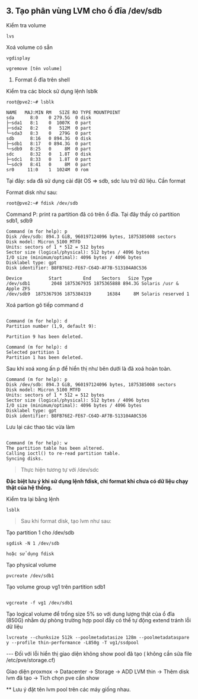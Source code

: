 ## 3. Tạo phân vùng LVM cho ổ đĩa /dev/sdb 


Kiểm tra volume

```
lvs
```

Xoá volume có sẵn

```
vgdisplay

vgremove [tên volume]
```


1. Format ổ đĩa trên shell

Kiểm tra các block sử dụng lệnh lsblk

```
root@pve2:~# lsblk

NAME   MAJ:MIN RM   SIZE RO TYPE MOUNTPOINT
sda      8:0    0 279.5G  0 disk
├─sda1   8:1    0  1007K  0 part
├─sda2   8:2    0   512M  0 part
└─sda3   8:3    0   279G  0 part
sdb      8:16   0 894.3G  0 disk
├─sdb1   8:17   0 894.3G  0 part
└─sdb9   8:25   0     8M  0 part
sdc      8:32   0   1.8T  0 disk
├─sdc1   8:33   0   1.8T  0 part
└─sdc9   8:41   0     8M  0 part
sr0     11:0    1  1024M  0 rom

```

Tại đây:  sda đã sử dụng cài đặt OS => sdb, sdc lưu trữ dữ liệu. Cần format
         
Format disk như sau:

```
root@pve2:~# fdisk /dev/sdb
```

Command P: print ra partition đã có trên ổ đĩa.
Tại đây thấy có partition sdb1, sdb9

```
Command (m for help): p
Disk /dev/sdb: 894.3 GiB, 960197124096 bytes, 1875385008 sectors
Disk model: Micron_5100_MTFD
Units: sectors of 1 * 512 = 512 bytes
Sector size (logical/physical): 512 bytes / 4096 bytes
I/O size (minimum/optimal): 4096 bytes / 4096 bytes
Disklabel type: gpt
Disk identifier: B8FB76E2-FE67-C64D-AF7B-513104A0C536

Device          Start        End    Sectors   Size Type
/dev/sdb1        2048 1875367935 1875365888 894.3G Solaris /usr & Apple ZFS
/dev/sdb9  1875367936 1875384319      16384     8M Solaris reserved 1

```


Xoá partion gõ tiếp command d

```

Command (m for help): d
Partition number (1,9, default 9):

Partition 9 has been deleted.

Command (m for help): d
Selected partition 1
Partition 1 has been deleted.

```
Sau khi xoá xong ấn p để hiển thị như bên dưới là đã xoá hoàn toàn.

```
Command (m for help): p
Disk /dev/sdb: 894.3 GiB, 960197124096 bytes, 1875385008 sectors
Disk model: Micron_5100_MTFD
Units: sectors of 1 * 512 = 512 bytes
Sector size (logical/physical): 512 bytes / 4096 bytes
I/O size (minimum/optimal): 4096 bytes / 4096 bytes
Disklabel type: gpt
Disk identifier: B8FB76E2-FE67-C64D-AF7B-513104A0C536

```

Lưu lại các thao tác vừa làm 

```

Command (m for help): w
The partition table has been altered.
Calling ioctl() to re-read partition table.
Syncing disks.

```

> Thực hiện tương tự với /dev/sdc

 **Đặc biệt lưu ý khi sử dụng lệnh fdisk, chỉ format khi chưa có dữ liệu chạy thật của hệ thống.**

Kiểm tra lại bằng lệnh

```
lsblk
```

> Sau khi format disk, tạo lvm như sau:

Tạo partition 1 cho /dev/sdb

```
sgdisk -N 1 /dev/sdb

hoặc sử dụng fdisk

```

Tạo physical volume

```
pvcreate /dev/sdb1

```

Tạo volume group vg1 trên partition sdb1

```

vgcreate -f vg1 /dev/sdb1

```

Tạo logical volume để trống size 5% so với dung lượng thật của ổ đĩa (850G) nhằm dự phòng trường hợp pool đầy có thể tự động extend tránh lỗi dữ liệu

```
lvcreate --chunksize 512k --poolmetadatasize 128m --poolmetadataspare y --profile thin-performance -L850g -T vg1/ssdpool
```

--- Đối với lỗi hiển thị giao diện không show pool đã tạo ( không cần sửa file /etc/pve/storage.cf) 

Giao diện proxmox -> Datacenter -> Storage -> ADD LVM thin -> Thêm disk lvm đã tạo -> Tích chọn pve cần show



** Lưu ý đặt tên lvm pool trên các máy giống nhau.

